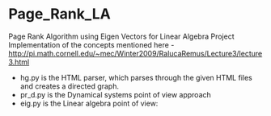 # Page_Rank_LA
Page Rank Algorithm using Eigen Vectors for Linear Algebra Project 
Implementation of the concepts mentioned here - http://pi.math.cornell.edu/~mec/Winter2009/RalucaRemus/Lecture3/lecture3.html

* hg.py is the HTML  parser, which parses through the given HTML files and creates a directed graph.
* pr_d.py is the Dynamical systems point of view approach
* eig.py is the Linear algebra point of view:

